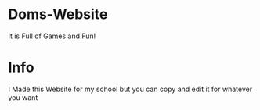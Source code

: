 # Doms-Website
It is Full of Games and Fun!

# Info
I Made this Website for my school but you can copy and edit it for whatever you want
